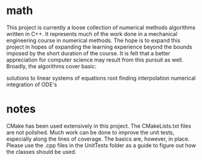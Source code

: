 # math
This project is currently a loose collection of numerical methods algorithms written in C++. It represents much of the work done in a mechanical engineering course in numerical methods. The hope is to expand this project in hopes of expanding the learning experience beyond the bounds imposed by the short duration of the course. It is felt that a better appreciation for computer science may result from this pursuit as well. Broadly, the algorithms cover basic:

  solutions to linear systems of equations
  root finding
  interpolation
  numerical integration of ODE's

# notes
CMake has been used extensively in this project. The CMakeLists.txt files are not polished. Much work can be done to improve the unit tests, especially along the lines of coverage. The basics are, however, in place. Please use the .cpp files in the UnitTests folder as a guide to figure out how the classes should be used.
